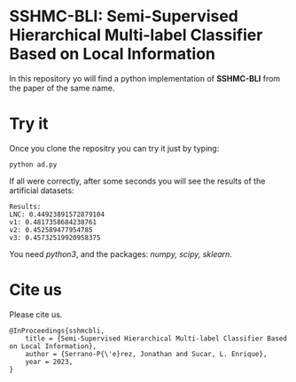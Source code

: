 # SSHMC-BLI: Semi-Supervised Hierarchical Multi-label Classifier Based on Local Information

In this repository yo will find a python implementation of **SSHMC-BLI** from the paper of the same name.


# Try it
Once you clone the repositry you can try it just by typing:
```
python ad.py
```
If all were correctly, after some seconds you will see the results of the artificial datasets:
```
Results:
LNC: 0.44923891572879104
v1: 0.4817358684238761
v2: 0.452589477954785
v3: 0.45732519920958375
```

You need *python3*, and the packages: *numpy, scipy, sklearn*.

# Cite us
Please cite us.

```
@InProceedings{sshmcbli,
	title = {Semi-Supervised Hierarchical Multi-label Classifier Based on Local Information},
	author = {Serrano-⁠P{\'e}rez, Jonathan and Sucar, L. Enrique},
	year = 2023,
}
```

